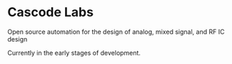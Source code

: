 Cascode Labs
============
Open source automation for the design of analog, mixed signal, and RF IC design

Currently in the early stages of development.

